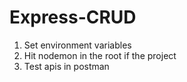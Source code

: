 # Express-CRUD

1.  Set environment variables
2.  Hit nodemon in the root if the project
3.  Test apis in postman
